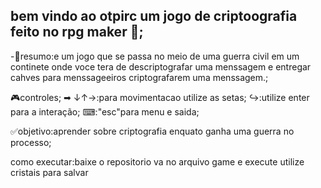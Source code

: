 bem vindo ao otpirc um jogo  de criptoografia feito no rpg maker 👾;
-

-📜resumo:e um jogo que se passa no meio de uma guerra civil em um continete onde voce tera de descriptografar uma menssagem e entregar cahves para menssageeiros criptografarem uma menssagem.;

🎮controles;
➡ ↓↑→:para movimentacao utilize as setas;
↪:utilize enter para a interação;
⌨:"esc"para menu e saida;


✅objetivo:aprender sobre criptografia enquato ganha uma guerra no processo;

como executar:baixe o repositorio va no arquivo game e execute 
utilize cristais para salvar
